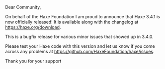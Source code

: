 Dear Community,

On behalf of the Haxe Foundation I am proud to announce that Haxe 3.4.1 is now officially released! It is available along with the changelog at https://haxe.org/download.

This is a bugfix release for various minor issues that showed up in 3.4.0.

Please test your Haxe code with this version and let us know if you come across any problems at https://github.com/HaxeFoundation/haxe/issues.

Thank you for your support